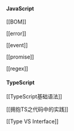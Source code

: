 #### JavaScript

[[BOM]]

[[error]]

[[event]]

[[promise]]

[[regex]]

#### TypeScript

[[TypeScript基础语法]]

[[拥抱TS之代码中的实践]]

[[Type VS Interface]]
